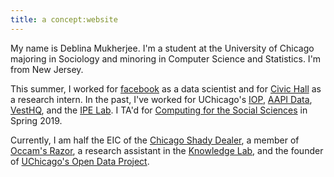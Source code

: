 ```yaml
---
title: a concept:website
---
```


My name is Deblina Mukherjee. I'm a student at the University of Chicago majoring in Sociology and minoring in Computer Science and Statistics. I'm from New Jersey. 

This summer, I worked for [facebook](http://facebook.com) as a 
data scientist and for [Civic Hall](http://civichall.org) as a research intern. In the past, I've worked for UChicago's [IOP](http://politics.uchicago.edu), [AAPI Data](http://aapidata.com), [VestHQ](http://vesthq.com), and the [IPE Lab](http://home.uchicago.edu/~gulotty/IPElab.html). I TA'd for [Computing for the Social Sciences](http://cfss.uchicago.edu) in Spring 2019. 

Currently, I am half the EIC of the [Chicago Shady Dealer](http://chicagoshadydealer.com), a member of [Occam's Razor](http://occam.uchicago.edu), a research assistant in the [Knowledge Lab](https://www.knowledgelab.org/), and the founder of [UChicago's Open Data Project](https://www.uchicagotechteam.com/open-data-project). 


